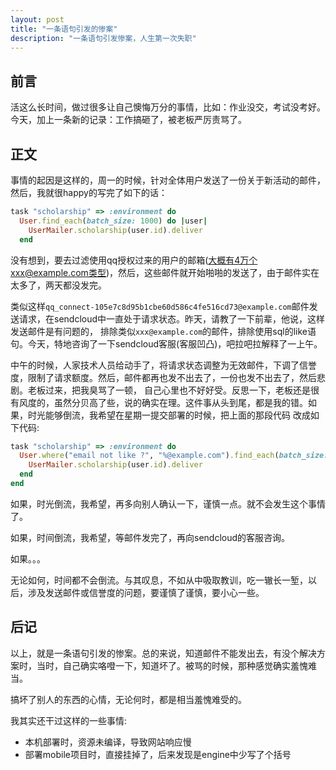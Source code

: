 ```yaml
---
layout: post
title: "一条语句引发的惨案"
description: "一条语句引发惨案，人生第一次失职"
---
```


## 前言

活这么长时间，做过很多让自己懊悔万分的事情，比如：作业没交，考试没考好。今天，加上一条新的记录：工作搞砸了，被老板严厉责骂了。

## 正文

事情的起因是这样的，周一的时候，针对全体用户发送了一份关于新活动的邮件，然后，我就很happy的写完了如下的话：

```ruby
task "scholarship" => :environment do 
  User.find_each(batch_size: 1000) do |user|
    UserMailer.scholarship(user.id).deliver
  end
```

没有想到，要去过滤使用qq授权过来的用户的邮箱(大概有4万个xxx@example.com类型)，然后，这些邮件就开始啪啪的发送了，由于邮件实在太多了，两天都没发完。

类似这样`qq_connect-105e7c8d95b1cbe60d586c4fe516cd73@example.com`邮件发送请求，在sendcloud中一直处于请求状态。昨天，请教了一下前辈，他说，这样发送邮件是有问题的，
排除类似`xxx@example.com`的邮件，排除使用sql的like语句。今天，特地咨询了一下sendcloud客服(客服凹凸)，吧拉吧拉解释了一上午。

中午的时候，人家技术人员给动手了，将请求状态调整为无效邮件，下调了信誉度，限制了请求额度。然后，邮件都再也发不出去了，一份也发不出去了，然后悲剧。老板过来，把我臭骂了一顿，
自己心里也不好好受。反思一下，老板还是很有风度的，虽然分贝高了些，说的确实在理。这件事从头到尾，都是我的错。如果，时光能够倒流，我希望在星期一提交部署的时候，把上面的那段代码
改成如下代码: 

```ruby
task "scholarship" => :environment do 
  User.where("email not like ?", "%@example.com").find_each(batch_size: 1000) do |user|
    UserMailer.scholarship(user.id).deliver
  end
end
```

如果，时光倒流，我希望，再多向别人确认一下，谨慎一点。就不会发生这个事情了。

如果，时间倒流，我希望，等邮件发完了，再向sendcloud的客服咨询。

如果。。。

无论如何，时间都不会倒流。与其叹息，不如从中吸取教训，吃一辙长一堑，以后，涉及发送邮件或信誉度的问题，要谨慎了谨慎，要小心一些。

## 后记

以上，就是一条语句引发的惨案。总的来说，知道邮件不能发出去，有没个解决方案时，当时，自己确实咯噔一下，知道坏了。被骂的时候，那种感觉确实羞愧难当。

搞坏了别人的东西的心情，无论何时，都是相当羞愧难受的。

我其实还干过这样的一些事情: 

* 本机部署时，资源未编译，导致网站响应慢
* 部署mobile项目时，直接挂掉了，后来发现是engine中少写了个括号
